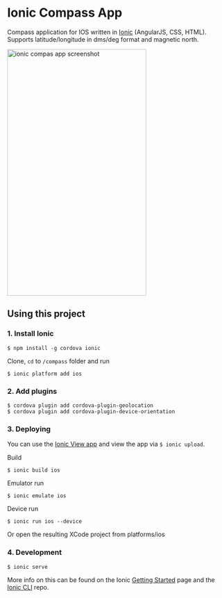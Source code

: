 Ionic Compass App
=====================

Compass application for IOS written in <a href="http://ionicframework.com/">Ionic</a> (AngularJS, CSS, HTML). 
Supports latitude/longitude in dms/deg format and magnetic north. 

<img src="https://dl.dropboxusercontent.com/u/3841253/compas-screenshot.png" width="320" height="568" alt="ionic compas app screenshot" />

## Using this project

### 1. Install Ionic

    $ npm install -g cordova ionic

Clone, ` cd ` to ` /compass ` folder and run

    $ ionic platform add ios

### 2. Add plugins

    $ cordova plugin add cordova-plugin-geolocation
    $ cordova plugin add cordova-plugin-device-orientation

### 3. Deploying
 
You can use the <a href="https://apps.ionic.io/apps">Ionic View app</a> and view the app via <code>$ ionic upload</code>. 


Build 

    $ ionic build ios

Emulator run

    $ ionic emulate ios

Device run

    $ ionic run ios --device
    
Or open the resulting XCode project from platforms/ios

### 4. Development
 
    $ ionic serve

More info on this can be found on the Ionic [Getting Started](http://ionicframework.com/getting-started) page and the [Ionic CLI](https://github.com/driftyco/ionic-cli) repo.